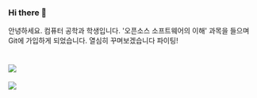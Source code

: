 ### Hi there 👋
 안녕하세요. 컴퓨터 공학과 학생입니다. '오픈소스 소프트웨어의 이해' 과목을 들으며 Git에 가입하게 되었습니다. 열심히 꾸며보겠습니다 파이팅!
 # <img src="https://img.shields.io/badge/기술명-색상코드?style=flat-square&logo=로고&logoColor=색상"/>
<img src="https://img.shields.io/badge/Python-3766AB?style=flat-square&logo=Python&logoColor=white"/>
 <!--

**seokhyunkwon/seokhyunkwon** is a ✨ _special_ ✨ repository because its `README.md` (this file) appears on your GitHub profile.

Here are some ideas to get you started:

- 🔭 I’m currently working on ...
- 🌱 I’m currently learning ...
- 👯 I’m looking to collaborate on ...
- 🤔 I’m looking for help with ...
- 💬 Ask me about ...
- 📫 How to reach me: ...
- 😄 Pronouns: ...
- ⚡ Fun fact: ...
-->

